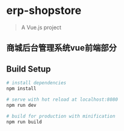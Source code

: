 # erp-shopstore

> A Vue.js project
## 商城后台管理系统vue前端部分

## Build Setup

``` bash
# install dependencies
npm install

# serve with hot reload at localhost:8080
npm run dev

# build for production with minification
npm run build
```
